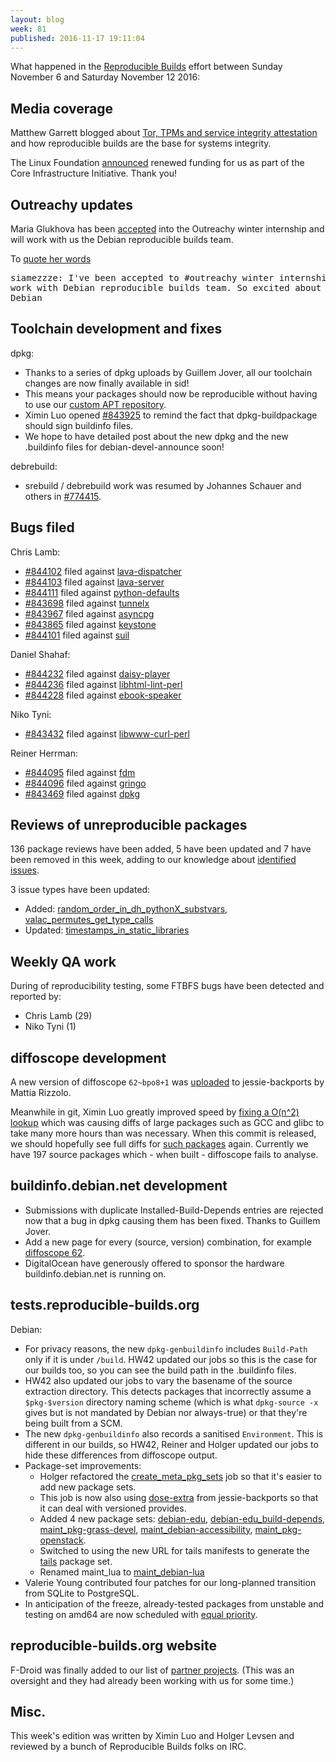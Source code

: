 ```yaml
---
layout: blog
week: 81
published: 2016-11-17 19:11:04
---
```


What happened in the [Reproducible
Builds](https://wiki.debian.org/ReproducibleBuilds) effort between Sunday
November 6 and Saturday November 12 2016:


Media coverage
--------------

Matthew Garrett blogged about [Tor, TPMs and service integrity
attestation](https://mjg59.dreamwidth.org/45602.html) and how reproducible
builds are the base for systems integrity.

The Linux Foundation
[announced](https://www.coreinfrastructure.org/news/announcements/2016/11/linux-foundations-core-infrastructure-initiative-renews-funding)
renewed funding for us as part of the Core Infrastructure Initiative. Thank
you!


Outreachy updates
-----------------

Maria Glukhova has been
[accepted](https://wiki.gnome.org/Outreachy/2016/DecemberMarch#Debian) into the
Outreachy winter internship and will work with us the Debian reproducible
builds team.

To [quote her words](https://twitter.com/siamezzze/status/796063767180275712)

<pre>siamezzze: I've been accepted to #outreachy winter internship - going to
work with Debian reproducible builds team. So excited about that! <3
Debian</pre>


Toolchain development and fixes
-------------------------------

dpkg:

* Thanks to a series of dpkg uploads by Guillem Jover, all our toolchain
  changes are now finally available in sid!
* This means your packages should now be reproducible without having to use our
  [custom APT
  repository](https://tests.reproducible-builds.org/debian/index_repositories.html).
* Ximin Luo opened [#843925](https://bugs.debian.org/843925) to remind the fact that dpkg-buildpackage
  should sign buildinfo files.
* We hope to have detailed post about the new dpkg and the new .buildinfo files
  for debian-devel-announce soon!

debrebuild:

* srebuild / debrebuild work was resumed by Johannes Schauer and others in
  [#774415](https://bugs.debian.org/774415).


Bugs filed
----------

Chris Lamb:

* [#844102](https://bugs.debian.org/844102) filed against [lava-dispatcher](https://tracker.debian.org/pkg/lava-dispatcher)
* [#844103](https://bugs.debian.org/844103) filed against [lava-server](https://tracker.debian.org/pkg/lava-server)
* [#844111](https://bugs.debian.org/844111) filed against [python-defaults](https://tracker.debian.org/pkg/python-defaults)
* [#843698](https://bugs.debian.org/843698) filed against [tunnelx](https://tracker.debian.org/pkg/tunnelx)
* [#843967](https://bugs.debian.org/843967) filed against [asyncpg](https://tracker.debian.org/pkg/asyncpg)
* [#843865](https://bugs.debian.org/843865) filed against [keystone](https://tracker.debian.org/pkg/keystone)
* [#844101](https://bugs.debian.org/844101) filed against [suil](https://tracker.debian.org/pkg/suil)

Daniel Shahaf:

* [#844232](https://bugs.debian.org/844232) filed against [daisy-player](https://tracker.debian.org/pkg/daisy-player)
* [#844236](https://bugs.debian.org/844236) filed against [libhtml-lint-perl](https://tracker.debian.org/pkg/libhtml-lint-perl)
* [#844228](https://bugs.debian.org/844228) filed against [ebook-speaker](https://tracker.debian.org/pkg/ebook-speaker)

Niko Tyni:

* [#843432](https://bugs.debian.org/843432) filed against [libwww-curl-perl](https://tracker.debian.org/pkg/libwww-curl-perl)

Reiner Herrman:

* [#844095](https://bugs.debian.org/844095) filed against [fdm](https://tracker.debian.org/pkg/fdm)
* [#844096](https://bugs.debian.org/844096) filed against [gringo](https://tracker.debian.org/pkg/gringo)
* [#843469](https://bugs.debian.org/843469) filed against [dpkg](https://tracker.debian.org/pkg/dpkg)


Reviews of unreproducible packages
----------------------------------

136 package reviews have been added, 5 have been updated and 7 have been
removed in this week, adding to our knowledge about [identified
issues](https://tests.reproducible-builds.org/debian/index_issues.html).

3 issue types have been updated:

 * Added: [random_order_in_dh_pythonX_substvars](https://tests.reproducible-builds.org/issues/unstable/random_order_in_dh_pythonX_substvars_issue.html), [valac_permutes_get_type_calls](https://tests.reproducible-builds.org/issues/unstable/valac_permutes_get_type_calls_issue.html)
 * Updated: [timestamps_in_static_libraries](https://tests.reproducible-builds.org/issues/unstable/timestamps_in_static_libraries_issue.html)


Weekly QA work
--------------

During of reproducibility testing, some FTBFS bugs have been detected and
reported by:

 * Chris Lamb (29)
 * Niko Tyni (1)


diffoscope development
----------------------

A new version of diffoscope `62~bpo8+1` was
[uploaded](http://metadata.ftp-master.debian.org/changelogs/main/d/diffoscope/diffoscope_62~bpo8+1_changelog)
to jessie-backports by Mattia Rizzolo.

Meanwhile in git, Ximin Luo greatly improved speed by [fixing a O(n^2)
lookup](https://salsa.debian.org/reproducible-builds/diffoscope/commit/deb8aea)
which was causing diffs of large packages such as GCC and glibc to take many
more hours than was necessary. When this commit is released, we should
hopefully see full diffs for [such
packages](https://tests.reproducible-builds.org/debian/index_breakages.html)
again. Currently we have 197 source packages which - when built - diffoscope
fails to analyse.


buildinfo.debian.net development
--------------------------------

 * Submissions with duplicate Installed-Build-Depends entries are rejected now
   that a bug in dpkg causing them has been fixed. Thanks to Guillem Jover.
 * Add a new page for every (source, version) combination, for example
   [diffoscope 62](https://buildinfo.debian.net/sources/diffoscope/62).
 * DigitalOcean have generously offered to sponsor the hardware
   buildinfo.debian.net is running on.


tests.reproducible-builds.org
-----------------------------

Debian:

 * For privacy reasons, the new `dpkg-genbuildinfo` includes `Build-Path` only
   if it is under `/build`. HW42 updated our jobs so this is the case for our
   builds too, so you can see the build path in the .buildinfo files.
 * HW42 also updated our jobs to vary the basename of the source extraction
   directory. This detects packages that incorrectly assume a `$pkg-$version`
   directory naming scheme (which is what `dpkg-source -x` gives but is not
   mandated by Debian nor always-true) or that they're being built from a SCM.
 * The new `dpkg-genbuildinfo` also records a sanitised `Environment`. This is
   different in our builds, so HW42, Reiner and Holger updated our jobs to hide
   these differences from diffoscope output.
 * Package-set improvements:
   * Holger refactored the
     [create_meta_pkg_sets](https://jenkins.debian.net/view/reproducible/job/reproducible_create_meta_pkg_sets/)
     job so that it's easier to add new package sets.
   * This job is now also using [dose-extra](https://tracker.debian.org/pkg/dose-extra) from jessie-backports so
     that it can deal with versioned provides.
   * Added 4 new package sets: [debian-edu](https://tests.reproducible-builds.org/debian/unstable/amd64/pkg_set_debian-edu.html), [debian-edu_build-depends](https://tests.reproducible-builds.org/debian/unstable/amd64/pkg_set_debian-edu_build-depends.html), [maint_pkg-grass-devel](https://tests.reproducible-builds.org/debian/unstable/amd64/pkg_set_maint_pkg-grass-devel.html), [maint_debian-accessibility](https://tests.reproducible-builds.org/debian/unstable/amd64/pkg_set_maint_debian-accessibility.html), [maint_pkg-openstack](https://tests.reproducible-builds.org/debian/unstable/amd64/pkg_set_maint_pkg-openstack.html).
   * Switched to using the new URL for tails manifests to generate the
     [tails](https://tests.reproducible-builds.org/debian/unstable/amd64/pkg_set_tails.html) package set.
   * Renamed maint_lua to [maint_debian-lua](https://tests.reproducible-builds.org/debian/unstable/amd64/pkg_set_maint_debian-lua.html)
 * Valerie Young contributed four patches for our long-planned transition from
   SQLite to PostgreSQL.
 * In anticipation of the freeze, already-tested packages from unstable
   and testing on amd64 are now scheduled with [equal
   priority](https://tests.reproducible-builds.org/debian/index_performance.html).


reproducible-builds.org website
-------------------------------

F-Droid was finally added to our list of [partner
projects](https://reproducible-builds.org/who/). (This was an oversight and
they had already been working with us for some time.)


Misc.
-----

This week's edition was written by Ximin Luo and Holger Levsen and reviewed by
a bunch of Reproducible Builds folks on IRC.

